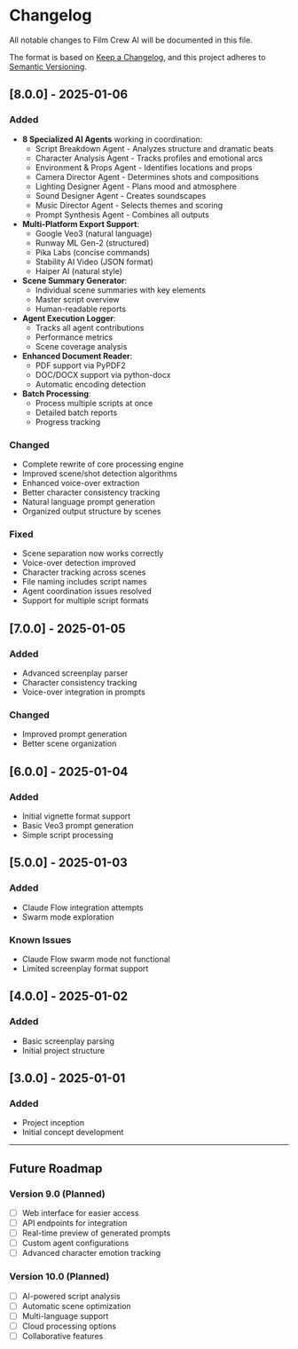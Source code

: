 # Changelog

All notable changes to Film Crew AI will be documented in this file.

The format is based on [Keep a Changelog](https://keepachangelog.com/en/1.0.0/),
and this project adheres to [Semantic Versioning](https://semver.org/spec/v2.0.0.html).

## [8.0.0] - 2025-01-06

### Added
- **8 Specialized AI Agents** working in coordination:
  - Script Breakdown Agent - Analyzes structure and dramatic beats
  - Character Analysis Agent - Tracks profiles and emotional arcs
  - Environment & Props Agent - Identifies locations and props
  - Camera Director Agent - Determines shots and compositions
  - Lighting Designer Agent - Plans mood and atmosphere
  - Sound Designer Agent - Creates soundscapes
  - Music Director Agent - Selects themes and scoring
  - Prompt Synthesis Agent - Combines all outputs
- **Multi-Platform Export Support**:
  - Google Veo3 (natural language)
  - Runway ML Gen-2 (structured)
  - Pika Labs (concise commands)
  - Stability AI Video (JSON format)
  - Haiper AI (natural style)
- **Scene Summary Generator**:
  - Individual scene summaries with key elements
  - Master script overview
  - Human-readable reports
- **Agent Execution Logger**:
  - Tracks all agent contributions
  - Performance metrics
  - Scene coverage analysis
- **Enhanced Document Reader**:
  - PDF support via PyPDF2
  - DOC/DOCX support via python-docx
  - Automatic encoding detection
- **Batch Processing**:
  - Process multiple scripts at once
  - Detailed batch reports
  - Progress tracking

### Changed
- Complete rewrite of core processing engine
- Improved scene/shot detection algorithms
- Enhanced voice-over extraction
- Better character consistency tracking
- Natural language prompt generation
- Organized output structure by scenes

### Fixed
- Scene separation now works correctly
- Voice-over detection improved
- Character tracking across scenes
- File naming includes script names
- Agent coordination issues resolved
- Support for multiple script formats

## [7.0.0] - 2025-01-05

### Added
- Advanced screenplay parser
- Character consistency tracking
- Voice-over integration in prompts

### Changed
- Improved prompt generation
- Better scene organization

## [6.0.0] - 2025-01-04

### Added
- Initial vignette format support
- Basic Veo3 prompt generation
- Simple script processing

## [5.0.0] - 2025-01-03

### Added
- Claude Flow integration attempts
- Swarm mode exploration

### Known Issues
- Claude Flow swarm mode not functional
- Limited screenplay format support

## [4.0.0] - 2025-01-02

### Added
- Basic screenplay parsing
- Initial project structure

## [3.0.0] - 2025-01-01

### Added
- Project inception
- Initial concept development

---

## Future Roadmap

### Version 9.0 (Planned)
- [ ] Web interface for easier access
- [ ] API endpoints for integration
- [ ] Real-time preview of generated prompts
- [ ] Custom agent configurations
- [ ] Advanced character emotion tracking

### Version 10.0 (Planned)
- [ ] AI-powered script analysis
- [ ] Automatic scene optimization
- [ ] Multi-language support
- [ ] Cloud processing options
- [ ] Collaborative features